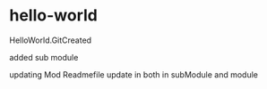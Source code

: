 # hello-world
HelloWorld.GitCreated

added sub module

updating Mod Readmefile 
	update in both in subModule and module
	
